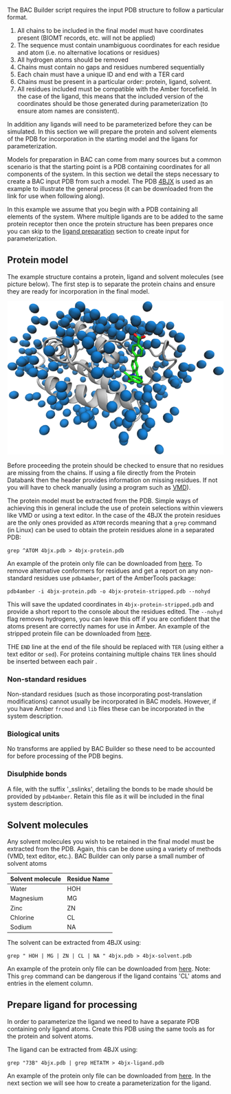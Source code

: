 
The BAC Builder script requires the input PDB structure to follow a particular format.

1. All chains to be included in the final model must have coordinates present (BIOMT records, etc. will not be applied)
2. The sequence must contain unambiguous coordinates for each residue and atom (i.e. no alternative locations or residues)
3. All hydrogen atoms should be removed
3. Chains must contain no gaps and residues numbered sequentially
4. Each chain must have a unique ID and end with a TER card
5. Chains must be present in a particular order: protein, ligand, solvent.
6. All residues included must be compatible with the Amber forcefield. In the case of the ligand, this means that the included version of the coordinates should be those generated during parameterization (to ensure atom names are consistent).

In addition any ligands will need to be parameterized before they can be simulated.
In this section we will prepare the protein and solvent elements of the PDB for incorporation in the starting model and the ligans for parameterization.

Models for preparation in BAC can come from many sources but a common scenario is that the starting point is a PDB containing coordinates for all components of the system.
In this section we detail the steps necessary to create a BAC input PDB from such a model.
The PDB [4BJX](examples/4bjx.pdb) is used as an example to illustrate the general process (it can be downloaded from the link for use when following along).

In this example we assume that you begin with a PDB containing all elements of the system.
Where multiple ligands are to be added to the same protein receptor then once the protein structure has been prepares once you can skip to the [ligand preparation](#prepare-ligand) section to create input for parameterization.

## Protein model

The example structure contains a protein, ligand and solvent molecules (see picture below).
The first step is to separate the protein chains and ensure they are ready for incorporation in the final model.

![4BJX structure](images/4bjx-init.png)

Before proceeding the protein should be checked to ensure that no residues are missing from the chains.
If using a file directly from the Protein Databank then the header provides information on missing residues.
If not you will have to check manually (using a program such as  [VMD](http://www.ks.uiuc.edu/Research/vmd/)).

The protein model must be extracted from the PDB.
Simple ways of achieving this in general include the use of protein selections within viewers like VMD or using a text editor.
In the case of the 4BJX the protein residues are the only ones provided as `ATOM` records meaning that a `grep` command (in Linux) can be used to obtain the protein residues alone in a separated PDB:

```
grep ^ATOM 4bjx.pdb > 4bjx-protein.pdb
```

An example of the protein only file can be downloaded from [here](examples/4bjx-protein.pdb).
To remove alternative conformers for residues and get a report on any non-standard residues use `pdb4amber`, part of the AmberTools package:

```
pdb4amber -i 4bjx-protein.pdb -o 4bjx-protein-stripped.pdb --nohyd
```

This will save the updated coordinates in `4bjx-protein-stripped.pdb` and provide a short report to the console about the residues edited. The `--nohyd` flag removes hydrogens, you can leave this off if you are confident that the atoms present are correctly names for use in Amber.
An example of the stripped protein file can be downloaded from [here](examples/4bjx-protein-stripped.pdb).

THE `END` line at the end of the file should be replaced with `TER` (using either a text editor or `sed`).
For proteins containing multiple chains `TER` lines should be inserted between each pair .

### Non-standard residues

Non-standard residues (such as those incorporating post-translation modifications) cannot usually be incorporated in BAC models.
However, if you have Amber `frcmod` and `lib` files these can be incorporated in the system description.

### Biological units

No transforms are applied by BAC Builder so these need to be accounted for before processing of the PDB begins.

### Disulphide bonds

A file, with the suffix '\_sslinks', detailing the bonds to be made should be provided by `pdb4amber`.
Retain this file as it will be included in the final system description.

## Solvent molecules

Any solvent molecules you wish to be retained in the final model must be extracted from the PDB.
Again, this can be done using a variety of methods (VMD, text editor, etc.).
BAC Builder can only parse a small number of solvent atoms

| Solvent molecule    | Residue Name |
|---------------------|--------------|
|Water                |     HOH      |
|Magnesium            |     MG       |
|Zinc                 |     ZN       |
|Chlorine             |     CL       |
|Sodium               |     NA       |

The solvent can be extracted from 4BJX using:
```
grep " HOH | MG | ZN | CL | NA " 4bjx.pdb > 4bjx-solvent.pdb
```

An example of the protein only file can be downloaded from [here](examples/4bjx-solvent.pdb).
Note: This `grep` command can be dangerous if the ligand contains 'CL' atoms and entries in the element column.

## Prepare ligand for processing

In order to parameterize the ligand we need to have a separate PDB containing only ligand atoms.
Create this PDB using the same tools as for the protein and solvent atoms.

The ligand can be extracted from 4BJX using:
```
grep "73B" 4bjx.pdb | grep HETATM > 4bjx-ligand.pdb
```

An example of the protein only file can be downloaded from [here](examples/4bjx-ligand.pdb).
In the next section we will see how to create a parameterization for the ligand.
